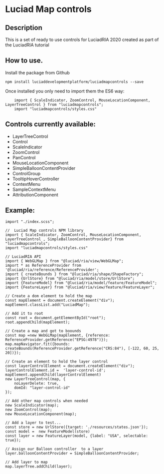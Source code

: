 # Luciad Map controls
 
## Description 
This is a set of ready to use controls for LuciadRIA 2020 created as part of the LuciadRIA tutorial

## How to use.  
Install the package from Github
```
npm install luciaddevelopmentplatform/luciadmapcontrols --save
```

Once installed you only need to import them the ES6 way:
```
    import { ScaleIndicator, ZoomControl, MouseLocationComponent, LayerTreeControl } from "luciadmapcontrols";
    import "luciadmapcontrols/styles.css"
```

## Controls currently available:
 * LayerTreeControl
 * Control
 * ScaleIndicator
 * ZoomControl
 * PanControl
 * MouseLocationComponent
 * SimpleBalloonContentProvider
 * ControlGroup
 * TooltipHoverController
 * ContextMenu
 * SampleContextMenu
 * AttributionComponent


## Example:
```
import "./index.scss";

//  Luciad Map controls NPM library
import { ScaleIndicator, ZoomControl, MouseLocationComponent, LayerTreeControl , SimpleBalloonContentProvider} from "luciadmapcontrols";
import "luciadmapcontrols/styles.css"

// LuciadRIA API
import { WebGLMap } from "@luciad/ria/view/WebGLMap";
import * as ReferenceProvider from '@luciad/ria/reference/ReferenceProvider';
import { createBounds } from "@luciad/ria/shape/ShapeFactory";
import {UrlStore} from "@luciad/ria/model/store/UrlStore";
import {FeatureModel} from "@luciad/ria/model/feature/FeatureModel";
import {FeatureLayer} from "@luciad/ria/view/feature/FeatureLayer";

// Create a dom element to hold the map
const mapElement = document.createElement("div");
mapElement.classList.add("LuciadMap");

// Add it to root
const root = document.getElementById("root");
root.appendChild(mapElement);

// Create a map and got to boounds
const map =new WebGLMap(mapElement, {reference: ReferenceProvider.getReference("EPSG:4978")});
map.mapNavigator.fit({bounds: createBounds(ReferenceProvider.getReference("CRS:84"), [-122, 60, 25, 20])});

// Create an element to hold the layer control
const layerControlElement = document.createElement("div");
layerControlElement.id =  'layer-control-id';
mapElement.appendChild(layerControlElement)
new LayerTreeControl(map, {
    noLayerDelete: true,
    domId: "layer-control-id"
});

// Add other map controls when needed
new ScaleIndicator(map);
new ZoomControl(map);
new MouseLocationComponent(map);

// Add a layer to test...
const store = new UrlStore({target: './resources/states.json'});
const model =  new FeatureModel(store)
const layer = new FeatureLayer(model, {label: "USA", selectable: true});

// Assign our Balloon controller  to a layer
layer.balloonContentProvider = SimpleBalloonContentProvider;

// Add layer to map
map.layerTree.addChild(layer);

```
